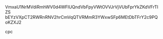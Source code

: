 VmxaU1NrMVdiRmhWV0d4WFlUQndVbFpyVWtOVVJrVjVUbFprYkZKdVFrTlZS
bEYzVXpCT2RWRnRNV2hrCmVqQTVRMmR3YWxwSFp6MEtDbTFrY2c9PQoKZXJ2

cpc